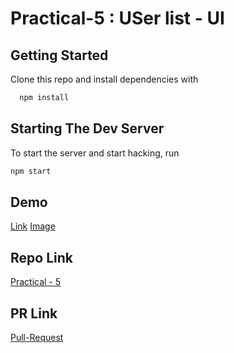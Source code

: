 # Practical-5 :  USer list - UI

## Getting Started

Clone this repo and install dependencies with

```bash
  npm install
```

## Starting The Dev Server

To start the server and start hacking, run

```bash
npm start
```

## Demo
[Link]()
[Image](https://github.com/mansinakrani/ReactJS_PR-5_User-list-app---UI/blob/6d6c2796ae9574a3a7ba18194a6d2eda47acc9da/userlist_ui_practical/ReactJS_Practical-5_Demo.png)

## Repo Link
[Practical - 5](https://github.com/mansinakrani/ReactJS_PR-5_User-list-app---UI.git)

## PR Link
[Pull-Request](https://github.com/mansinakrani/ReactJS_PR-5_User-list-app---UI/pull/1#issue-1158126177) 